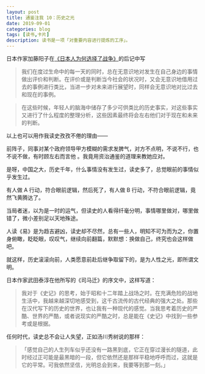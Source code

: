 ```yaml
---
layout: post
title: 通鉴注我 10：历史之光
date: 2019-09-01
categories: blog
tags: [读书,卡片]
description: 读书是一项「对重要内容进行提炼的工序」。
---
```


日本作家加藤阳子在[《日本人为何选择了战争》](https://www.douban.com/note/732254076/)的后记中写

> 我们在度过生命中的每一天的同时，总在无意识地对发生在自己身边的事情做出评价和判断。在评价或是判断当今社会的状况时，又会无意识地借用过去的事例进行类比，当进一步对未来进行展望时，同样会无意识地对比过去和现在的事例。

> 在这些时候，年轻人的脑海中储存了多少可供类比的历史事实，对这些事实又进行了什么程度的整理分析，这些因素最终将会左右他们对于现在和未来的判断。

以上也可以用作我读史孜孜不倦的理由——


前阵子，同事对某个政府领导甲方模糊的需求发脾气，对方不点明，不说不行，也不说不做，有时顾左右而言他 。我竟用资治通鉴的道理来教她应对。

是呀，中国之大，历史千年，什么事情没有发生过，读史多了，总觉眼前的事情似乎发生过。

有人做 A 行动，符合眼前逻辑，然后死了，有人做 B 行动，不符合眼前逻辑，竟然飞黄腾达了。

当局者迷，以为是一时的运气，但读史的人看得纤毫分明，事情哪里做对，哪里做错了，微小差别足以天地殊途。

人读《易》是为趋吉避凶，读史却不尽然，总有一些人，明知不可为而为之，你置身俯瞰，眨眨眼，叹叹气，继续向前翻篇，默默想：换做自己，终究也会这样做吧。

就这样，历史滚滚向前，人类愿意前赴后继争取留下的，是为人性之光，即所谓文明。

日本作家武田泰淳在他所写的《司马迁》的序文中，这样写道：

> 我对于《史记》的思考，始于昭和十二年踏上战场之时。在充满危险的战地生活中，我越来越深切地感受到，这千古流传的古代经典的强大之处。那些在汉代写下的历史的世界，也让我有一种现代的感觉。当我思考着历史的严酷、世界的严酷，或者说现实的严酷之时，总是能在《史记》中找到一些参考或是根据。

任何时代，读史总不会让人失望，正如汤川秀树说的那样：

> 「感觉自己的人生列车似乎还没有一路黑到底，它正在穿过漫长的隧道，此时经过正可能是最黑暗的一段，但它依然还是那样平稳地呼呼而过，这就是它的平常。可我依然坚信，光明总会到来，我要等到那一刻。」